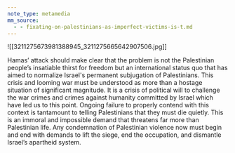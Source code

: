 ```yaml
---
note_type: metamedia
mm_source:
  - - fixating-on-palestinians-as-imperfect-victims-is-t.md
---
```


![[3211275673981388945_3211275665642907506.jpg]]

Hamas’ attack should make clear that the problem is
not the Palestinian people’s insatiable thirst for
freedom but an international status quo that has aimed
to normalize Israel's permanent subjugation of
Palestinians. This crisis and looming war must be
understood as more than a hostage situation of
significant magnitude. It is a crisis of political will to
challenge the war crimes and crimes against humanity
committed by Israel which have led us to this point.
Ongoing failure to properly contend with this context is
tantamount to telling Palestinians that they must die
quietly. This is an immoral and impossible demand
that threatens far more than Palestinian life. Any
condemnation of Palestinian violence now must begin
and end with demands to lift the siege, end the
occupation, and dismantle Israel’s apartheid system.

